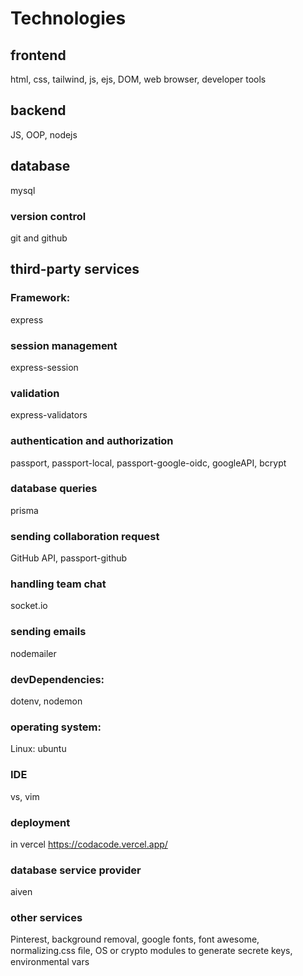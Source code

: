 # Technologies

## frontend
html, css, tailwind, js, ejs, DOM, web browser, developer tools

## backend
JS, OOP, nodejs

## database
mysql

### version control
git and github

## third-party services

### Framework:
express

### session management
express-session

### validation
express-validators

### authentication and authorization
passport, passport-local, passport-google-oidc, googleAPI, bcrypt

### database queries
prisma

### sending collaboration request
GitHub API, passport-github

### handling team chat
socket.io

### sending emails
nodemailer

### devDependencies:
dotenv, nodemon

### operating system:
Linux: ubuntu

### IDE
vs, vim

### deployment
in vercel https://codacode.vercel.app/

### database service provider
aiven

### other services
Pinterest, background removal, google fonts, font awesome, normalizing.css ﬁle, OS or crypto modules to generate secrete keys, environmental vars
